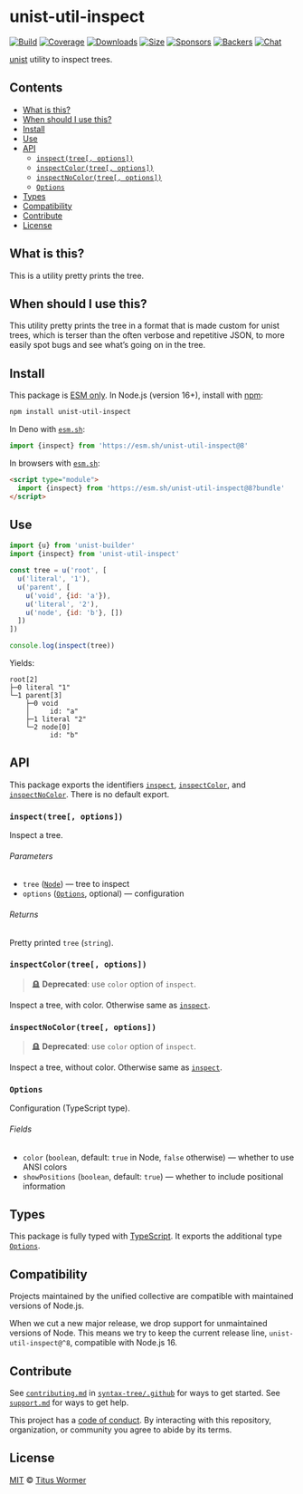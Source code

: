 # unist-util-inspect

[![Build][build-badge]][build]
[![Coverage][coverage-badge]][coverage]
[![Downloads][downloads-badge]][downloads]
[![Size][size-badge]][size]
[![Sponsors][sponsors-badge]][collective]
[![Backers][backers-badge]][collective]
[![Chat][chat-badge]][chat]

[unist][] utility to inspect trees.

## Contents

* [What is this?](#what-is-this)
* [When should I use this?](#when-should-i-use-this)
* [Install](#install)
* [Use](#use)
* [API](#api)
  * [`inspect(tree[, options])`](#inspecttree-options)
  * [`inspectColor(tree[, options])`](#inspectcolortree-options)
  * [`inspectNoColor(tree[, options])`](#inspectnocolortree-options)
  * [`Options`](#options)
* [Types](#types)
* [Compatibility](#compatibility)
* [Contribute](#contribute)
* [License](#license)

## What is this?

This is a utility pretty prints the tree.

## When should I use this?

This utility pretty prints the tree in a format that is made custom for unist
trees, which is terser than the often verbose and repetitive JSON,
to more easily spot bugs and see what’s going on in the tree.

## Install

This package is [ESM only][esm].
In Node.js (version 16+), install with [npm][]:

```sh
npm install unist-util-inspect
```

In Deno with [`esm.sh`][esmsh]:

```js
import {inspect} from 'https://esm.sh/unist-util-inspect@8'
```

In browsers with [`esm.sh`][esmsh]:

```html
<script type="module">
  import {inspect} from 'https://esm.sh/unist-util-inspect@8?bundle'
</script>
```

## Use

```js
import {u} from 'unist-builder'
import {inspect} from 'unist-util-inspect'

const tree = u('root', [
  u('literal', '1'),
  u('parent', [
    u('void', {id: 'a'}),
    u('literal', '2'),
    u('node', {id: 'b'}, [])
  ])
])

console.log(inspect(tree))
```

Yields:

```text
root[2]
├─0 literal "1"
└─1 parent[3]
    ├─0 void
    │     id: "a"
    ├─1 literal "2"
    └─2 node[0]
          id: "b"
```

## API

This package exports the identifiers [`inspect`][api-inspect],
[`inspectColor`][api-inspectcolor], and [`inspectNoColor`][api-inspectnocolor].
There is no default export.

### `inspect(tree[, options])`

Inspect a tree.

###### Parameters

* `tree` ([`Node`][node])
  — tree to inspect
* `options` ([`Options`][api-options], optional)
  — configuration

###### Returns

Pretty printed `tree` (`string`).

### `inspectColor(tree[, options])`

> 🪦 **Deprecated**: use `color` option of `inspect`.

Inspect a tree, with color.
Otherwise same as [`inspect`][api-inspect].

### `inspectNoColor(tree[, options])`

> 🪦 **Deprecated**: use `color` option of `inspect`.

Inspect a tree, without color.
Otherwise same as [`inspect`][api-inspect].

### `Options`

Configuration (TypeScript type).

###### Fields

* `color` (`boolean`, default: `true` in Node, `false` otherwise)
  — whether to use ANSI colors
* `showPositions` (`boolean`, default: `true`)
  — whether to include positional information

## Types

This package is fully typed with [TypeScript][].
It exports the additional type [`Options`][api-options].

## Compatibility

Projects maintained by the unified collective are compatible with maintained
versions of Node.js.

When we cut a new major release, we drop support for unmaintained versions of
Node.
This means we try to keep the current release line, `unist-util-inspect@^8`,
compatible with Node.js 16.

## Contribute

See [`contributing.md`][contributing] in [`syntax-tree/.github`][health] for
ways to get started.
See [`support.md`][support] for ways to get help.

This project has a [code of conduct][coc].
By interacting with this repository, organization, or community you agree to
abide by its terms.

## License

[MIT][license] © [Titus Wormer][author]

<!-- Definition -->

[build-badge]: https://github.com/syntax-tree/unist-util-inspect/workflows/main/badge.svg

[build]: https://github.com/syntax-tree/unist-util-inspect/actions

[coverage-badge]: https://img.shields.io/codecov/c/github/syntax-tree/unist-util-inspect.svg

[coverage]: https://codecov.io/github/syntax-tree/unist-util-inspect

[downloads-badge]: https://img.shields.io/npm/dm/unist-util-inspect.svg

[downloads]: https://www.npmjs.com/package/unist-util-inspect

[size-badge]: https://img.shields.io/badge/dynamic/json?label=minzipped%20size&query=$.size.compressedSize&url=https://deno.bundlejs.com/?q=unist-util-inspect

[size]: https://bundlejs.com/?q=unist-util-inspect

[sponsors-badge]: https://opencollective.com/unified/sponsors/badge.svg

[backers-badge]: https://opencollective.com/unified/backers/badge.svg

[collective]: https://opencollective.com/unified

[chat-badge]: https://img.shields.io/badge/chat-discussions-success.svg

[chat]: https://github.com/syntax-tree/unist/discussions

[npm]: https://docs.npmjs.com/cli/install

[esm]: https://gist.github.com/sindresorhus/a39789f98801d908bbc7ff3ecc99d99c

[esmsh]: https://esm.sh

[typescript]: https://www.typescriptlang.org

[license]: license

[author]: https://wooorm.com

[health]: https://github.com/syntax-tree/.github

[contributing]: https://github.com/syntax-tree/.github/blob/main/contributing.md

[support]: https://github.com/syntax-tree/.github/blob/main/support.md

[coc]: https://github.com/syntax-tree/.github/blob/main/code-of-conduct.md

[unist]: https://github.com/syntax-tree/unist

[node]: https://github.com/syntax-tree/unist#node

[api-inspect]: #inspecttree-options

[api-inspectcolor]: #inspectcolortree-options

[api-inspectnocolor]: #inspectnocolortree-options

[api-options]: #options
